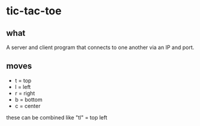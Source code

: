 # tic-tac-toe
## what
A server and client program that connects to one another via an IP and port.

## moves
- t = top
- l = left
- r = right
- b = bottom
- c = center

these can be combined like "tl" = top left
